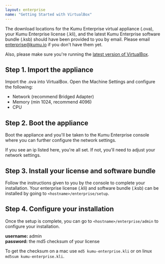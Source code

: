 ```yaml
---
layout: enterprise
name: "Getting Started with VirtualBox"
---
```


The download locations for the Kumu Enterprise virtual appliance (.ova),
your Kumu Enterprise license (.kli), and the latest Kumu Enterprise software
bundle (.ksb) should have been provided to you by email. Please email
<a href="mailto:enterprise@kumu.io">enterprise@kumu.io</a> if you don't have them yet.

Also, please make sure you're running the
<a href="https://www.virtualbox.org/">latest version of VirtualBox</a>.

## Step 1. Import the appliance

Import the .ova into VirtualBox. Open the Machine Settings and configure the
following:

- Network (recommend Bridged Adapter)
- Memory (min 1024, recommend 4096)
- CPU

## Step 2. Boot the appliance

Boot the appliance and you'll be taken to the Kumu Enterprise console where you
can further configure the network settings.

If you see an ip listed here, you're all set.  If not, you'll need to adjust
your network settings.

## Step 3. Install your license and software bundle

Follow the instructions given to you by the console to complete your installation.
Your enterprise license (.kli) and software bundle (.ksb) can be installed by
going to `<hostname>/enterprise/setup`.

## Step 4. Configure your installation

Once the setup is complete, you can go to `<hostname>/enterprise/admin` to
configure your installation.

<p>
  <strong>username:</strong> admin<br>
  <strong>password:</strong> the md5 checksum of your license
</p>

To get the checksum on a mac use `md5 kumu-enterprise.kli`
or on linux `md5sum kumu-enterprise.kli`.
